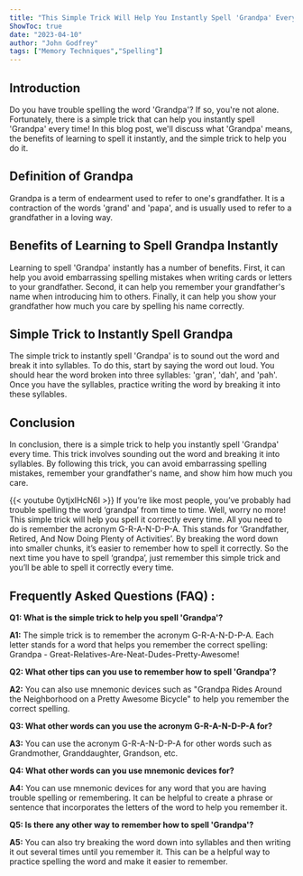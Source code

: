 ```yaml
---
title: "This Simple Trick Will Help You Instantly Spell 'Grandpa' Every Time!"
ShowToc: true 
date: "2023-04-10"
author: "John Godfrey" 
tags: ["Memory Techniques","Spelling"]
---
```

## Introduction

Do you have trouble spelling the word 'Grandpa'? If so, you're not alone. Fortunately, there is a simple trick that can help you instantly spell 'Grandpa' every time! In this blog post, we'll discuss what 'Grandpa' means, the benefits of learning to spell it instantly, and the simple trick to help you do it. 

## Definition of Grandpa

Grandpa is a term of endearment used to refer to one's grandfather. It is a contraction of the words 'grand' and 'papa', and is usually used to refer to a grandfather in a loving way. 

## Benefits of Learning to Spell Grandpa Instantly

Learning to spell 'Grandpa' instantly has a number of benefits. First, it can help you avoid embarrassing spelling mistakes when writing cards or letters to your grandfather. Second, it can help you remember your grandfather's name when introducing him to others. Finally, it can help you show your grandfather how much you care by spelling his name correctly. 

## Simple Trick to Instantly Spell Grandpa

The simple trick to instantly spell 'Grandpa' is to sound out the word and break it into syllables. To do this, start by saying the word out loud. You should hear the word broken into three syllables: 'gran', 'dah', and 'pah'. Once you have the syllables, practice writing the word by breaking it into these syllables. 

## Conclusion

In conclusion, there is a simple trick to help you instantly spell 'Grandpa' every time. This trick involves sounding out the word and breaking it into syllables. By following this trick, you can avoid embarrassing spelling mistakes, remember your grandfather's name, and show him how much you care.

{{< youtube 0ytjxIHcN6I >}} 
If you’re like most people, you’ve probably had trouble spelling the word ‘grandpa’ from time to time. Well, worry no more! This simple trick will help you spell it correctly every time. All you need to do is remember the acronym G-R-A-N-D-P-A. This stands for ‘Grandfather, Retired, And Now Doing Plenty of Activities’. By breaking the word down into smaller chunks, it’s easier to remember how to spell it correctly. So the next time you have to spell ‘grandpa’, just remember this simple trick and you’ll be able to spell it correctly every time.

## Frequently Asked Questions (FAQ) :
**Q1: What is the simple trick to help you spell 'Grandpa'?**

**A1:** The simple trick is to remember the acronym G-R-A-N-D-P-A. Each letter stands for a word that helps you remember the correct spelling: Grandpa - Great-Relatives-Are-Neat-Dudes-Pretty-Awesome! 

**Q2: What other tips can you use to remember how to spell 'Grandpa'?**

**A2:** You can also use mnemonic devices such as "Grandpa Rides Around the Neighborhood on a Pretty Awesome Bicycle" to help you remember the correct spelling. 

**Q3: What other words can you use the acronym G-R-A-N-D-P-A for?**

**A3:** You can use the acronym G-R-A-N-D-P-A for other words such as Grandmother, Granddaughter, Grandson, etc. 

**Q4: What other words can you use mnemonic devices for?**

**A4:** You can use mnemonic devices for any word that you are having trouble spelling or remembering. It can be helpful to create a phrase or sentence that incorporates the letters of the word to help you remember it. 

**Q5: Is there any other way to remember how to spell 'Grandpa'?**

**A5:** You can also try breaking the word down into syllables and then writing it out several times until you remember it. This can be a helpful way to practice spelling the word and make it easier to remember.





